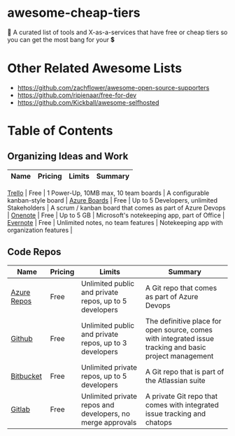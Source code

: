 # awesome-cheap-tiers
💸 A curated list of tools and X-as-a-services that have free or cheap tiers so you can get the most bang for your 💲


# Other Related Awesome Lists

* https://github.com/zachflower/awesome-open-source-supporters
* https://github.com/ripienaar/free-for-dev
* https://github.com/Kickball/awesome-selfhosted

# Table of Contents


## Organizing Ideas and Work

Name | Pricing | Limits | Summary | 
------------ | ------------- | ------------- | -------------

[Trello](https://trello.com) | Free | 1 Power-Up, 10MB max, 10 team boards | A configurable kanban-style board |
[Azure Boards](https://azure.microsoft.com/en-us/services/devops/boards/) | Free | Up to 5 Developers, unlimited Stakeholders | A scrum / kanban board that comes as part of Azure Devops |
[Onenote](https://www.onenote.com) | Free | Up to 5 GB | Microsoft's notekeeping app, part of Office |
[Evernote](https://evernote.com) | Free | Unlimited notes, no team features | Notekeeping app with organization features |


## Code Repos
Name | Pricing | Limits | Summary | 
------------ | ------------- | ------------- | -------------
[Azure Repos](https://azure.microsoft.com/en-us/services/devops/repos) | Free | Unlimited public and private repos, up to 5 developers | A Git repo that comes as part of Azure Devops |
[Github](https://github.com) | Free | Unlimited public and private repos, up to 3 developers | The definitive place for open source, comes with integrated issue tracking and basic project management |
[Bitbucket](https://bitbucket.org/) | Free | Unlimited private repos, up to 5 developers | A Git repo that is part of the Atlassian suite |
[Gitlab](https://about.gitlab.com/) | Free | Unlimited private repos and developers, no merge approvals | A private Git repo that comes with integrated issue tracking and chatops |

